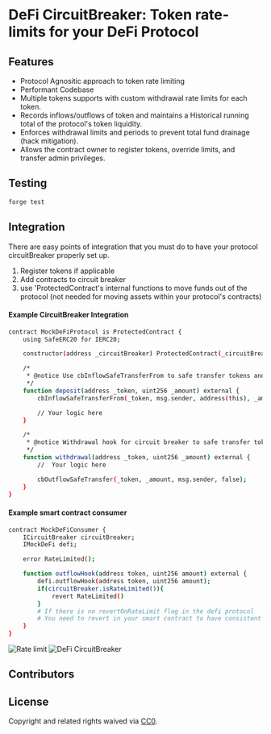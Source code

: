 # DeFi CircuitBreaker: Token rate-limits for your DeFi Protocol

## Features

- Protocol Agnositic approach to token rate limiting
- Performant Codebase
- Multiple tokens supports with custom withdrawal rate limits for each token.
- Records inflows/outflows of token and maintains a Historical running total of the protocol's token liquidity.
- Enforces withdrawal limits and periods to prevent total fund drainage (hack mitigation).
- Allows the contract owner to register tokens, override limits, and transfer admin privileges.

## Testing

```bash
forge test
```

## Integration

There are easy points of integration that you must do to have your protocol circuitBreaker properly set up.

1. Register tokens if applicable
2. Add contracts to circuit breaker
3. use 'ProtectedContract's internal functions to move funds out of the protocol (not needed for moving assets within your protocol's contracts)

#### Example CircuitBreaker Integration

```bash
contract MockDeFiProtocol is ProtectedContract {
    using SafeERC20 for IERC20;

    constructor(address _circuitBreaker) ProtectedContract(_circuitBreaker) {}

    /*
     * @notice Use cbInflowSafeTransferFrom to safe transfer tokens and record inflow to circuit-breaker
     */
    function deposit(address _token, uint256 _amount) external {
        cbInflowSafeTransferFrom(_token, msg.sender, address(this), _amount);

        // Your logic here
    }

    /*
     * @notice Withdrawal hook for circuit breaker to safe transfer tokens and enforcement
     */
    function withdrawal(address _token, uint256 _amount) external {
        //  Your logic here

        cbOutflowSafeTransfer(_token, _amount, msg.sender, false);
    }
}

```

#### Example smart contract consumer

```bash
contract MockDeFiConsumer {
    ICircuitBreaker circuitBreaker;
    IMockDeFi defi;

    error RateLimited();

    function outflowHook(address token, uint256 amount) external {
        defi.outflowHook(address token, uint256 amount);
        if(circuitBreaker.isRateLimited()){
            revert RateLimited()
        }
        # If there is no revertOnRateLimit flag in the defi protocol
        # You need to revert in your smart contract to have consistent accounting
    }
}
```

![Rate limit](https://github.com/Hydrogen-Labs/DeFi-Guardian/assets/32445955/87bf266d-7a1d-44d3-b7d1-1d6868013a2a)
![DeFi CircuitBreaker](https://github.com/Hydrogen-Labs/DeFi-Guardian/assets/32445955/07c89cad-2045-448c-b1d9-bd93ab804253)

## Contributors

## License

Copyright and related rights waived via [CC0](/LICENSE).
